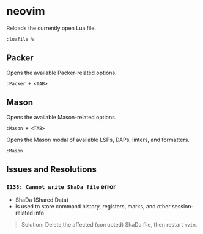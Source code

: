 # neovim

Reloads the currently open Lua file.

```
:luafile %
```

## Packer

Opens the available Packer-related options.

```
:Packer + <TAB>
```

## Mason

Opens the available Mason-related options.

```
:Mason + <TAB>
```

Opens the Mason modal of available LSPs, DAPs, linters, and formatters.

```
:Mason
```

## Issues and Resolutions

### `E138: Cannot write ShaDa file` error

- ShaDa (Shared Data)
- is used to store command history, registers, marks, and other session-related
  info

> Solution: Delete the affected (corrupted) ShaDa file, then restart `nvim`.
